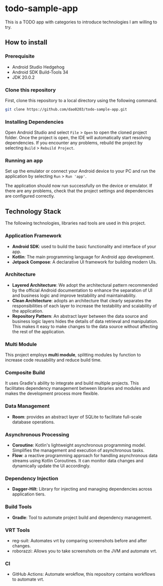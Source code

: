 # todo-sample-app
This is a TODO app with categories to introduce technologies I am willing to try.
## How to install

### Prerequisite
- Android Studio Hedgehog
- Android SDK Build-Tools 34
- JDK 20.0.2

### Clone this repository
First, clone this repository to a local directory using the following command.

```bash
git clone https://github.com/dao0203/todo-sample-app.git
```

### Installing Dependencies
Open Android Studio and select `File` > `Open` to open the cloned project folder. 
Once the project is open, the IDE will automatically start resolving dependencies. 
If you encounter any problems, rebuild the project by selecting `Build` > `Rebuild Project`.

### Running an app
Set up the emulator or connect your Android device to your PC and run the application by selecting `Run` > `Run 'app'`.

The application should now run successfully on the device or emulator. If there are any problems, check that the project settings and dependencies are configured correctly.

## Technology Stack
The following technologies, libraries nad tools are used in this project.

### Application Framework

- **Android SDK**: used to build the basic functionality and interface of your app.
- **Kotlin**: The main programming language for Android app development.
- **Jetpack Compose**: A declarative UI framework for building modern UIs.

### Architecture

- **Layered Architecture**: We adopt the architectural pattern recommended by the official Android documentation to enhance the separation of UI and business logic and improve testability and maintainability.
- **Clean Architecture**: adopts an architecture that clearly separates the responsibilities of each layer to increase the testability and scalability of the application.
- **Repository Pattern**: An abstract layer between the data source and business logic layers hides the details of data retrieval and manipulation. This makes it easy to make changes to the data source without affecting the rest of the application.

### Multi Module
This project employs **multi module**, splitting modules by function to increase code reusability and reduce build time.

### Composite Build
It uses Gradle's ability to integrate and build multiple projects. This facilitates dependency management between libraries and modules and makes the development process more flexible.
 
### Data Management

- **Room**: provides an abstract layer of SQLite to facilitate full-scale database operations.

### Asynchronous Processing

- **Coroutine**: Kotlin's lightweight asynchronous programming model. Simplifies the management and execution of asynchronous tasks.
- **Flow**: a reactive programming approach for handling asynchronous data streams using Kotlin Coroutines. It can monitor data changes and dynamically update the UI accordingly.

### Dependency Injection

- **Dagger-Hilt**: Library for injecting and managing dependencies across application tiers.

### Build Tools

- **Gradle**: Tool to automate project build and dependency management.

### VRT Tools

- reg-suit: Automates vrt by comparing screenshots before and after changes.
- roborazzi: Allows you to take screenshots on the JVM and automate vrt.

### CI

- GitHub Actions: Automate wrokflow, this repository contains workflows to automate vrt.


